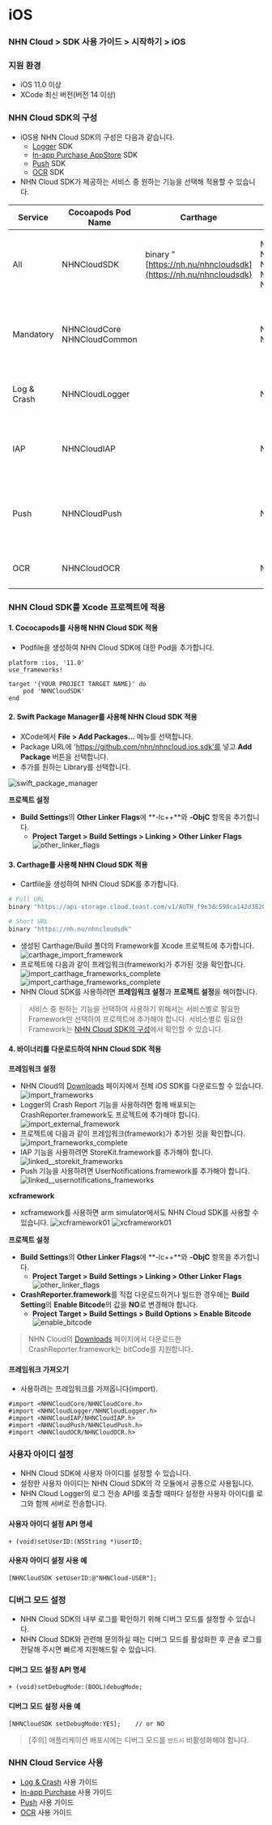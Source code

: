 # iOS

### NHN Cloud > SDK 사용 가이드 > 시작하기 > iOS

### 지원 환경

* iOS 11.0 이상
* XCode 최신 버전(버전 14 이상)

### NHN Cloud SDK의 구성

* iOS용 NHN Cloud SDK의 구성은 다음과 같습니다.
  * [Logger](../../../nhncloud/nhncloud-sdk/log-collector-ios/) SDK
  * [In-app Purchase AppStore](../../../nhncloud/nhncloud-sdk/iap-ios/) SDK
  * [Push](../../../nhncloud/nhncloud-sdk/push-ios/) SDK
  * [OCR](../../../nhncloud/nhncloud-sdk/creditcard-recognizer-ios/) SDK
* NHN Cloud SDK가 제공하는 서비스 중 원하는 기능을 선택해 적용할 수 있습니다.

| Service     | Cocoapods Pod Name                    | Carthage                                                       | Framework                                                                                                                                | Deployment Target | Dependency                                                                    | Build Settings                                        |
| ----------- | ------------------------------------- | -------------------------------------------------------------- | ---------------------------------------------------------------------------------------------------------------------------------------- | ----------------- | ----------------------------------------------------------------------------- | ----------------------------------------------------- |
| All         | NHNCloudSDK                           | binary "[https://nh.nu/nhncloudsdk](https://nh.nu/nhncloudsdk) | <p>NHNCloudCore.framework<br>NHNCloudCommon.framework<br>NHNCloudLogger.framework<br>NHNCloudIAP.framework<br>NHNCloudPush.framework</p> |                   |                                                                               |                                                       |
| Mandatory   | <p>NHNCloudCore<br>NHNCloudCommon</p> |                                                                | <p>NHNCloudCore.framework<br>NHNCloudCommon.framework</p>                                                                                | 11.0              |                                                                               | <p>OTHER_LDFLAGS = (<br>"-ObjC",<br>"-lc++"<br>);</p> |
| Log & Crash | NHNCloudLogger                        |                                                                | NHNCloudLogger.framework                                                                                                                 | 11.0              | <p>[External &#x26; Optional]<br>* CrashReporter.framework (NHNCloud)</p>     |                                                       |
| IAP         | NHNCloudIAP                           |                                                                | NHNCloudIAP.framework                                                                                                                    | 11.0              | <p>* StoreKit.framework<br><br>[Optional]<br>* libsqlite3.tdb</p>             |                                                       |
| Push        | NHNCloudPush                          |                                                                | NHNCloudPush.framework                                                                                                                   | 11.0              | <p>* UserNotifications.framework<br><br>[Optional]<br>* PushKit.framework</p> |                                                       |
| OCR         | NHNCloudOCR                           |                                                                | NHNCloudOCR.framework                                                                                                                    | 11.0              | <p>* Vision.framework<br>* AVFoundation.framework</p>                         |                                                       |

### NHN Cloud SDK를 Xcode 프로젝트에 적용

#### 1. Cococapods를 사용해 NHN Cloud SDK 적용

* Podfile을 생성하여 NHN Cloud SDK에 대한 Pod을 추가합니다.

```podspec
platform :ios, '11.0'
use_frameworks!

target '{YOUR PROJECT TARGET NAME}' do
    pod 'NHNCloudSDK'
end
```

#### 2. Swift Package Manager를 사용해 NHN Cloud SDK 적용

* XCode에서 **File > Add Packages...** 메뉴를 선택합니다.
* Package URL에 'https://github.com/nhn/nhncloud.ios.sdk'를 넣고 **Add Package** 버튼을 선택합니다.
* 추가를 원하는 Library를 선택합니다.

![swift\_package\_manager](https://static.toastoven.net/toastcloud/sdk/ios/swiftpackagemanager01.png)

**프로젝트 설정**

* **Build Settings**의 **Other Linker Flags**에 \*\*-lc++\*\*와 **-ObjC** 항목을 추가합니다.
  * **Project Target > Build Settings > Linking > Other Linker Flags** ![other\_linker\_flags](https://static.toastoven.net/toastcloud/sdk/ios/overview\_settings\_flags\_202206.png)

#### 3. Carthage를 사용해 NHN Cloud SDK 적용

* Cartfile을 생성하여 NHN Cloud SDK를 추가합니다.

```sh
# Full URL
binary "https://api-storage.cloud.toast.com/v1/AUTH_f9e3dc598ca142d3820e1c19343d5428/carthage/NHNCloudSDK.json" 

# Short URL
binary "https://nh.nu/nhncloudsdk"
```

* 생성된 Carthage/Build 폴더의 Framework를 Xcode 프로젝트에 추가합니다. ![carthage\_import\_framework](https://static.toastoven.net/toastcloud/sdk/ios/carthage01\_202206.png)
* 프로젝트에 다음과 같이 프레임워크(framework)가 추가된 것을 확인합니다. ![import\_carthage\_frameworks\_complete](https://static.toastoven.net/toastcloud/sdk/ios/carthage02\_202206.png) ![import\_carthage\_frameworks\_complete](https://static.toastoven.net/toastcloud/sdk/ios/carthage03\_202206.png)
* NHN Cloud SDK를 사용하려면 **프레임워크 설정**과 **프로젝트 설정**을 해야합니다.

> 서비스 중 원하는 기능을 선택하여 사용하기 위해서는 서비스별로 필요한 Framework만 선택하여 프로젝트에 추가해야 합니다. 서비스별로 필요한 Framework는 [NHN Cloud SDK의 구성](../../../nhncloud/nhncloud-sdk/getting-started-ios/#toast-sdk)에서 확인할 수 있습니다.

#### 4. 바이너리를 다운로드하여 NHN Cloud SDK 적용

**프레임워크 설정**

* NHN Cloud의 [Downloads](../../../Download/#toast-sdk) 페이지에서 전체 iOS SDK를 다운로드할 수 있습니다. ![import\_frameworks](https://static.toastoven.net/toastcloud/sdk/ios/overview\_import\_frameworks\_folder\_202206.png)
* Logger의 Crash Report 기능을 사용하려면 함께 배포되는 CrashReporter.framework도 프로젝트에 추가해야 합니다. ![import\_external\_framework](https://static.toastoven.net/toastcloud/sdk/ios/overview\_import\_external\_folder\_202206.png)
* 프로젝트에 다음과 같이 프레임워크(framework)가 추가된 것을 확인합니다. ![import\_frameworks\_complete](https://static.toastoven.net/toastcloud/sdk/ios/overview\_import\_complete\_folder\_202206.png)
* IAP 기능을 사용하려면 StoreKit.framework를 추가해야 합니다. ![linked\_\_storekit\_frameworks](https://static.toastoven.net/toastcloud/sdk/ios/overview\_link\_frameworks\_StoreKit\_202206.png)
* Push 기능을 사용하려면 UserNotifications.framework를 추가해야 합니다. ![linked\_\_usernotifications\_frameworks](https://static.toastoven.net/toastcloud/sdk/ios/overview\_link\_frameworks\_UserNotifications\_202206.png)

**xcframework**

* xcframework를 사용하면 arm simulator에서도 NHN Cloud SDK를 사용할 수 있습니다. ![xcframework01](https://static.toastoven.net/toastcloud/sdk/ios/xcframework01\_202206.png) ![xcframework01](https://static.toastoven.net/toastcloud/sdk/ios/xcframework02\_202206.png)

**프로젝트 설정**

* **Build Settings**의 **Other Linker Flags**에 \*\*-lc++\*\*와 **-ObjC** 항목을 추가합니다.
  * **Project Target > Build Settings > Linking > Other Linker Flags** ![other\_linker\_flags](https://static.toastoven.net/toastcloud/sdk/ios/overview\_settings\_flags\_202206.png)
* **CrashReporter.framework**를 직접 다운로드하거나 빌드한 경우에는 **Build Setting**의 **Enable Bitcode**의 값을 **NO**로 변경해야 합니다.
  * **Project Target > Build Settings > Build Options > Enable Bitcode** ![enable\_bitcode](https://static.toastoven.net/toastcloud/sdk/ios/overview\_settings\_flags\_202206.png)

> NHN Cloud의 [Downloads](../../../Download/#toast-sdk) 페이지에서 다운로드한 CrashReporter.framework는 bitCode를 지원합니다.

#### 프레임워크 가져오기

* 사용하려는 프레임워크를 가져옵니다(import).

```objc
#import <NHNCloudCore/NHNCloudCore.h>
#import <NHNCloudLogger/NHNCloudLogger.h>
#import <NHNCloudIAP/NHNCloudIAP.h>
#import <NHNCloudPush/NHNCloudPush.h>
#import <NHNCloudOCR/NHNCloudOCR.h>
```

### 사용자 아이디 설정

* NHN Cloud SDK에 사용자 아이디를 설정할 수 있습니다.
* 설정한 사용자 아이디는 NHN Cloud SDK의 각 모듈에서 공통으로 사용됩니다.
* NHN Cloud Logger의 로그 전송 API를 호출할 때마다 설정한 사용자 아이디를 로그와 함께 서버로 전송합니다.

#### 사용자 아이디 설정 API 명세

```objc
+ (void)setUserID:(NSString *)userID;
```

#### 사용자 아이디 설정 사용 예

```objc
[NHNCloudSDK setUserID:@"NHNCloud-USER"];
```

### 디버그 모드 설정

* NHN Cloud SDK의 내부 로그를 확인하기 위해 디버그 모드를 설정할 수 있습니다.
* NHN Cloud SDK와 관련해 문의하실 때는 디버그 모드를 활성화한 후 콘솔 로그를 전달해 주시면 빠르게 지원해드릴 수 있습니다.

#### 디버그 모드 설정 API 명세

```objc
+ (void)setDebugMode:(BOOL)debugMode;
```

#### 디버그 모드 설정 사용 예

```objc
[NHNCloudSDK setDebugMode:YES];    // or NO
```

> \[주의] 애플리케이션 배포시에는 디버그 모드를 `반드시` 비활성화해야 합니다.

### NHN Cloud Service 사용

* [Log & Crash](../../../nhncloud/nhncloud-sdk/log-collector-ios/) 사용 가이드
* [In-app Purchase](../../../nhncloud/nhncloud-sdk/iap-ios/) 사용 가이드
* [Push](../../../nhncloud/nhncloud-sdk/push-ios/) 사용 가이드
* [OCR](../../../nhncloud/nhncloud-sdk/creditcard-recognizer-ios/) 사용 가이드
